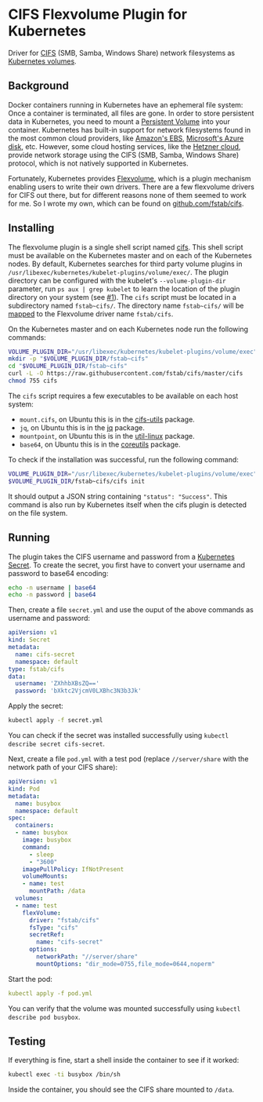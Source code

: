 CIFS Flexvolume Plugin for Kubernetes
=====================================

Driver for [CIFS][1] (SMB, Samba, Windows Share) network filesystems as [Kubernetes volumes][2].

Background
----------

Docker containers running in Kubernetes have an ephemeral file system: Once a container is terminated, all files are gone. In order to store persistent data in Kubernetes, you need to mount a [Persistent Volume][3] into your container. Kubernetes has built-in support for network filesystems found in the most common cloud providers, like [Amazon's EBS][4], [Microsoft's Azure disk][5], etc. However, some cloud hosting services, like the [Hetzner cloud][6], provide network storage using the CIFS (SMB, Samba, Windows Share) protocol, which is not natively supported in Kubernetes.

Fortunately, Kubernetes provides [Flexvolume][7], which is a plugin mechanism enabling users to write their own drivers. There are a few flexvolume drivers for CIFS out there, but for different reasons none of them seemed to work for me. So I wrote my own, which can be found on [github.com/fstab/cifs][8].

Installing
----------

The flexvolume plugin is a single shell script named [cifs][8]. This shell script must be available on the Kubernetes master and on each of the Kubernetes nodes. By default, Kubernetes searches for third party volume plugins in `/usr/libexec/kubernetes/kubelet-plugins/volume/exec/`. The plugin directory can be configured with the kubelet's `--volume-plugin-dir` parameter, run `ps aux | grep kubelet` to learn the location of the plugin directory on your system (see [#1][9]). The `cifs` script must be located in a subdirectory named `fstab~cifs/`. The directory name `fstab~cifs/` will be [mapped][10] to the Flexvolume driver name `fstab/cifs`.

On the Kubernetes master and on each Kubernetes node run the following commands:

```bash
VOLUME_PLUGIN_DIR="/usr/libexec/kubernetes/kubelet-plugins/volume/exec"
mkdir -p "$VOLUME_PLUGIN_DIR/fstab~cifs"
cd "$VOLUME_PLUGIN_DIR/fstab~cifs"
curl -L -O https://raw.githubusercontent.com/fstab/cifs/master/cifs
chmod 755 cifs
```

The `cifs` script requires a few executables to be available on each host system:

* `mount.cifs`, on Ubuntu this is in the [cifs-utils][11] package.
* `jq`, on Ubuntu this is in the [jq][12] package.
* `mountpoint`, on Ubuntu this is in the [util-linux][13] package.
* `base64`, on Ubuntu this is in the [coreutils][14] package.

To check if the installation was successful, run the following command:

```bash
VOLUME_PLUGIN_DIR="/usr/libexec/kubernetes/kubelet-plugins/volume/exec"
$VOLUME_PLUGIN_DIR/fstab~cifs/cifs init
```

It should output a JSON string containing `"status": "Success"`. This command is also run by Kubernetes itself when the cifs plugin is detected on the file system.

Running
-------

The plugin takes the CIFS username and password from a [Kubernetes Secret][15]. To create the secret, you first have to convert your username and password to base64 encoding:

```bash
echo -n username | base64
echo -n password | base64
```

Then, create a file `secret.yml` and use the ouput of the above commands as username and password:

```yaml
apiVersion: v1
kind: Secret
metadata:
  name: cifs-secret
  namespace: default
type: fstab/cifs
data:
  username: 'ZXhhbXBsZQ=='
  password: 'bXktc2VjcmV0LXBhc3N3b3Jk'
```

Apply the secret:

```bash
kubectl apply -f secret.yml
```

You can check if the secret was installed successfully using `kubectl describe secret cifs-secret`.

Next, create a file `pod.yml` with a test pod (replace `//server/share` with the network path of your CIFS share):

```yaml
apiVersion: v1
kind: Pod
metadata:
  name: busybox
  namespace: default
spec:
  containers:
  - name: busybox
    image: busybox
    command:
      - sleep
      - "3600"
    imagePullPolicy: IfNotPresent
    volumeMounts:
    - name: test
      mountPath: /data
  volumes:
  - name: test
    flexVolume:
      driver: "fstab/cifs"
      fsType: "cifs"
      secretRef:
        name: "cifs-secret"
      options:
        networkPath: "//server/share"
        mountOptions: "dir_mode=0755,file_mode=0644,noperm"
```

Start the pod:

```yaml
kubectl apply -f pod.yml
```

You can verify that the volume was mounted successfully using `kubectl describe pod busybox`.

Testing
-------

If everything is fine, start a shell inside the container to see if it worked:

```bash
kubectl exec -ti busybox /bin/sh
```

Inside the container, you should see the CIFS share mounted to `/data`.

[1]: https://en.wikipedia.org/wiki/Server_Message_Block
[2]: https://kubernetes.io/docs/concepts/storage/volumes/
[3]: https://kubernetes.io/docs/concepts/storage/volumes/
[4]: https://aws.amazon.com/ebs/
[5]: https://azure.microsoft.com/en-us/services/storage/disks/
[6]: https://www.hetzner.com/cloud
[7]: https://github.com/kubernetes/community/blob/master/contributors/devel/sig-storage/flexvolume.md
[8]: https://github.com/fstab/cifs
[9]: https://github.com/fstab/cifs/issues/1
[10]: https://github.com/kubernetes/community/blob/master/contributors/devel/sig-storage/flexvolume.md#prerequisites
[11]: https://packages.ubuntu.com/bionic/cifs-utils
[12]: https://packages.ubuntu.com/bionic/jq
[13]: https://packages.ubuntu.com/bionic/util-linux
[14]: https://packages.ubuntu.com/bionic/coreutils
[15]: https://kubernetes.io/docs/concepts/configuration/secret/
